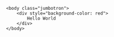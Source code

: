<html>
	<head>
		<meta charset=UTF-8" />
		<title>First</title>
	</head>
	
	<body class="jumbotron">
		<div style="background-color: red">
			Hello World
		</div>
	</body>
</html>
